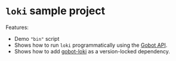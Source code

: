 # `loki` sample project

Features:

- Demo `"bin"` script
- Shows how to run `loki` programmatically using the [Gobot API](https://github.com/benallfree/gobot/tree/v1.0.0-alpha.34/docs/readme.md).
- Shows how to add [gobot-loki](https://www.npmjs.com/package/gobot-loki) as a version-locked dependency.
